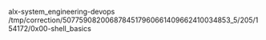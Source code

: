 alx-system_engineering-devops
/tmp/correction/5077590820068784517960661409662410034853_5/205/154172/0x00-shell_basics
